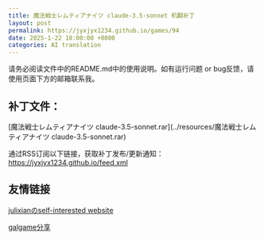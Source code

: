 ```yaml
---
title: 魔法戦士レムティアナイツ claude-3.5-sonnet 机翻补丁
layout: post
permalink: https://jyxjyx1234.github.io/games/94
date: 2025-1-22 18:00:00 +0800
categories: AI translation
---
```



请务必阅读文件中的README.md中的使用说明。如有运行问题 or bug反馈，请使用页面下方的邮箱联系我。

## 补丁文件：

[魔法戦士レムティアナイツ claude-3.5-sonnet.rar](../resources/魔法戦士レムティアナイツ claude-3.5-sonnet.rar)

 

通过RSS订阅以下链接，获取补丁发布/更新通知：https://jyxjyx1234.github.io/feed.xml

## 友情链接

[julixianのself-interested website](https://julixian-siw.worldsystem.top/) 

[galgame分享](https://t.me/galgpt)